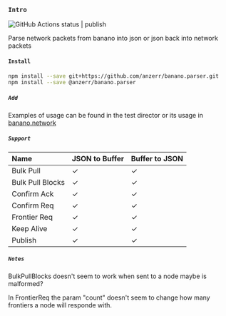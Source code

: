 
### `Intro`
![GitHub Actions status | publish](https://github.com/anzerr/banano.parser/workflows/publish/badge.svg)

Parse network packets from banano into json or json back into network packets

#### `Install`
``` bash
npm install --save git+https://github.com/anzerr/banano.parser.git
npm install --save @anzerr/banano.parser
```

##### `Add`
Examples of usage can be found in the test director or its usage in [banano.network](https://github.com/anzerr/banano.network)

##### `Support`
| Name                  | JSON to Buffer | Buffer to JSON |
| :-------------------- | :------------- | :------------- |
| Bulk Pull             | ✓              | ✓              |
| Bulk Pull Blocks      | ✓              | ✓              |
| Confirm Ack           | ✓              | ✓              |
| Confirm Req           | ✓              | ✓              |
| Frontier Req          | ✓              | ✓              |
| Keep Alive            | ✓              | ✓              |
| Publish               | ✓              | ✓              |

##### `Notes`
BulkPullBlocks doesn't seem to work when sent to a node maybe is malformed?

In FrontierReq the param "count" doesn't seem to change how many frontiers
a node will responde with.
